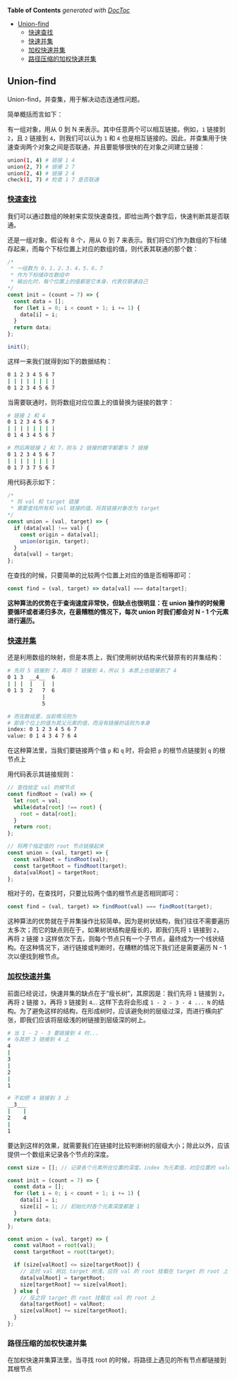 <!-- START doctoc generated TOC please keep comment here to allow auto update -->
<!-- DON'T EDIT THIS SECTION, INSTEAD RE-RUN doctoc TO UPDATE -->
**Table of Contents**  *generated with [DocToc](https://github.com/thlorenz/doctoc)*

- [Union-find](#union-find)
  - [快速查找](#%E5%BF%AB%E9%80%9F%E6%9F%A5%E6%89%BE)
  - [快速并集](#%E5%BF%AB%E9%80%9F%E5%B9%B6%E9%9B%86)
  - [加权快速并集](#%E5%8A%A0%E6%9D%83%E5%BF%AB%E9%80%9F%E5%B9%B6%E9%9B%86)
  - [路径压缩的加权快速并集](#%E8%B7%AF%E5%BE%84%E5%8E%8B%E7%BC%A9%E7%9A%84%E5%8A%A0%E6%9D%83%E5%BF%AB%E9%80%9F%E5%B9%B6%E9%9B%86)

<!-- END doctoc generated TOC please keep comment here to allow auto update -->

## Union-find

Union-find，并查集，用于解决动态连通性问题。

简单概括而言如下：

有一组对象，用从 0 到 N 来表示。其中任意两个可以相互链接。例如，`1` 链接到 `2`，且 `2` 链接到 `4`，则我们可以认为 `1` 和 `4` 也是相互链接的。因此，并查集用于快速查询两个对象之间是否联通，并且要能够很快的在对象之间建立链接：

```bash
union(1, 4) # 链接 1 4
union(2, 7) # 链接 2 7
union(2, 4) # 链接 2 4
check(1, 7) # 检查 1 7 是否联通
```

### [快速查找](./quick-find.js)

我们可以通过数组的映射来实现快速查找，即给出两个数字后，快速判断其是否联通。

还是一组对象，假设有 8 个，用从 0 到 7 来表示。我们将它们作为数组的下标储存起来，而每个下标位置上对应的数组的值，则代表其联通的那个数：

```javascript
/*
 * 一组数为 0，1，2，3，4，5，6，7
 * 作为下标储存在数组中
 * 输出化时，每个位置上的值都是它本身，代表仅联通自己
*/
const init = (count = 7) => {
  const data = [];
  for (let i = 0; i < count + 1; i += 1) {
    data[i] = i;
  }
  return data;
};

init();
```

这样一来我们就得到如下的数据结构：

```bash
0 1 2 3 4 5 6 7
| | | | | | | |
0 1 2 3 4 5 6 7
```

当需要联通时，则将数组对应位置上的值替换为链接的数字：

```bash
# 链接 2 和 4
0 1 2 3 4 5 6 7
| | | | | | | |
0 1 4 3 4 5 6 7

# 然后再链接 2 和 7，则与 2 链接的数字都要与 7 链接
0 1 2 3 4 5 6 7
| | | | | | | |
0 1 7 3 7 5 6 7
```

用代码表示如下：

```javascript
/*
 * 将 val 和 target 链接
 * 需要查找所有和 val 链接的值，将其链接对象改为 target
*/
const union = (val, target) => {
  if (data[val] !== val) {
    const origin = data[val];
    union(origin, target);
  }
  data[val] = target;
};
```

在查找的时候，只要简单的比较两个位置上对应的值是否相等即可：

```javascript
const find = (val, target) => data[val] === data[target];
```

**这种算法的优势在于查询速度非常快，但缺点也很明显：在 union 操作的时候需要循环或者递归多次，在最糟糕的情况下，每次 union 时我们都会对 N - 1 个元素进行遍历。**

### [快速并集](./quick-union.js)

还是利用数组的映射，但是本质上，我们使用树状结构来代替原有的并集结构：

```bash
# 先将 5 链接到 7，再将 7 链接到 4，所以 5 本质上也链接到了 4
0 1 3  __4__  6
| | |  |   |  |
0 1 3  2   7  6
           |
           5

# 而在数组里，当前情况则为
# 即各个位上的值为其父元素的值，而没有链接的话则为本身
index: 0 1 2 3 4 5 6 7
value: 0 1 4 3 4 7 6 4
```

在这种算法里，当我们要链接两个值 `p` 和 `q` 时，将会把 `p` 的根节点链接到 `q` 的根节点上

用代码表示其链接规则：

```javascript
// 查找给定 val 的根节点
const findRoot = (val) => {
  let root = val;
  while(data[root] !== root) {
    root = data[root];
  }
  return root;
};

// 将两个指定值的 root 节点链接起来
const union = (val, target) => {
  const valRoot = findRoot(val);
  const targetRoot = findRoot(target);
  data[valRoot] = targetRoot;
};
```

相对于的，在查找时，只要比较两个值的根节点是否相同即可：

```javascript
const find = (val, target) => findRoot(val) === findRoot(target);
```

这种算法的优势就在于并集操作比较简单。因为是树状结构，我们往往不需要遍历太多次；而它的缺点则在于，如果树状结构是瘦长的，即我们先将 `1` 链接到 `2`， 再将 `2` 链接 `3` 这样依次下去，则每个节点只有一个子节点，最终成为一个线状结构。在这种情况下，进行链接或判断时，在糟糕的情况下我们还是需要遍历 N - 1 次以便找到根节点。

### [加权快速并集](./weighted-quick-union.js)

前面已经说过，快速并集的缺点在于“瘦长树”，其原因是：我们先将 `1` 链接到 `2`， 再将 `2` 链接 `3`，再将 `3` 链接到 `4`... 这样下去将会形成 `1 - 2 - 3 - 4 ... N` 的结构。为了避免这样的结构，在形成树时，应该避免树的层级过深，而进行横向扩张，即我们应该将层级浅的树链接到层级深的树上。

```bash
# 当 1 - 2 - 3 要链接到 4 时...
# 与其把 3 链接到 4 上
4
|
3
|
2
|
1

# 不如把 4 链接到 3 上
__3___
|    |
2    4
|
1
```

要达到这样的效果，就需要我们在链接时比较判断树的层级大小；除此以外，应该提供一个数组来记录各个节点的深度。

```javascript
const size = []; // 记录各个元素所在位置的深度。index 为元素值，对应位置的 value 为深度

const init = (count = 7) => {
  const data = [];
  for (let i = 0; i < count + 1; i += 1) {
    data[i] = i;
    size[i] = 1; // 初始化时各个元素深度都是 1
  }
  return data;
};

const union = (val, target) => {
  const valRoot = root(val);
  const targetRoot = root(target);

  if (size[valRoot] <= size[targetRoot]) {
    // 此时 val 树比 target 树浅，应将 val 的 root 挂载在 target 的 root 上
    data[valRoot] = targetRoot;
    size[targetRoot] += size[valRoot];
  } else {
    // 反之将 target 的 root 挂载在 val 的 root 上
    data[targetRoot] = valRoot;
    size[valRoot] += size[targetRoot];
  }
};
```

### 路径压缩的加权快速并集

在加权快速并集算法里，当寻找 root 的时候，将路径上遇见的所有节点都链接到其根节点
